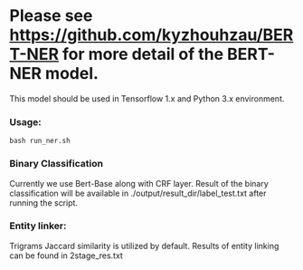 # Please see https://github.com/kyzhouhzau/BERT-NER for more detail of the BERT-NER model.

This model should be used in Tensorflow 1.x and Python 3.x environment.


### Usage:
```
bash run_ner.sh
```

### Binary Classification

Currently we use Bert-Base along with CRF layer. Result of the binary classification will be available in ./output/result_dir/label_test.txt after running the script.



### Entity linker:

Trigrams Jaccard similarity is utilized by default. Results of entity linking can be found in 2stage_res.txt




